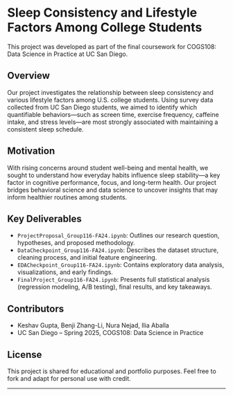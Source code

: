 # Sleep Consistency and Lifestyle Factors Among College Students

This project was developed as part of the final coursework for COGS108: Data Science in Practice at UC San Diego.

## Overview

Our project investigates the relationship between sleep consistency and various lifestyle factors among U.S. college students. Using survey data collected from UC San Diego students, we aimed to identify which quantifiable behaviors—such as screen time, exercise frequency, caffeine intake, and stress levels—are most strongly associated with maintaining a consistent sleep schedule.

## Motivation

With rising concerns around student well-being and mental health, we sought to understand how everyday habits influence sleep stability—a key factor in cognitive performance, focus, and long-term health. Our project bridges behavioral science and data science to uncover insights that may inform healthier routines among students.

## Key Deliverables

- `ProjectProposal_Group116-FA24.ipynb`: Outlines our research question, hypotheses, and proposed methodology.
- `DataCheckpoint_Group116-FA24.ipynb`: Describes the dataset structure, cleaning process, and initial feature engineering.
- `EDACheckpoint_Group116-FA24.ipynb`: Contains exploratory data analysis, visualizations, and early findings.
- `FinalProject_Group116-FA24.ipynb`: Presents full statistical analysis (regression modeling, A/B testing), final results, and key takeaways.

## Contributors

- Keshav Gupta, Benji Zhang-Li, Nura Nejad, Ilia Aballa
- UC San Diego – Spring 2025, COGS108: Data Science in Practice

## License

This project is shared for educational and portfolio purposes. Feel free to fork and adapt for personal use with credit.

---
